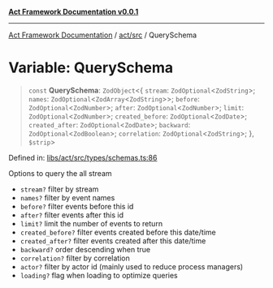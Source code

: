 [**Act Framework Documentation v0.0.1**](README.md)

***

[Act Framework Documentation](README.md) / [act/src](act.src.md) / QuerySchema

# Variable: QuerySchema

> `const` **QuerySchema**: `ZodObject`\<\{ `stream`: `ZodOptional`\<`ZodString`\>; `names`: `ZodOptional`\<`ZodArray`\<`ZodString`\>\>; `before`: `ZodOptional`\<`ZodNumber`\>; `after`: `ZodOptional`\<`ZodNumber`\>; `limit`: `ZodOptional`\<`ZodNumber`\>; `created_before`: `ZodOptional`\<`ZodDate`\>; `created_after`: `ZodOptional`\<`ZodDate`\>; `backward`: `ZodOptional`\<`ZodBoolean`\>; `correlation`: `ZodOptional`\<`ZodString`\>; \}, `$strip`\>

Defined in: [libs/act/src/types/schemas.ts:86](https://github.com/Rotorsoft/act-root/blob/62fab56d51bbe483c1ba64b9cb3720e282a9a947/libs/act/src/types/schemas.ts#L86)

Options to query the all stream
- `stream?` filter by stream
- `names?` filter by event names
- `before?` filter events before this id
- `after?` filter events after this id
- `limit?` limit the number of events to return
- `created_before?` filter events created before this date/time
- `created_after?` filter events created after this date/time
- `backward?` order descending when true
- `correlation?` filter by correlation
- `actor?` filter by actor id (mainly used to reduce process managers)
- `loading?` flag when loading to optimize queries
